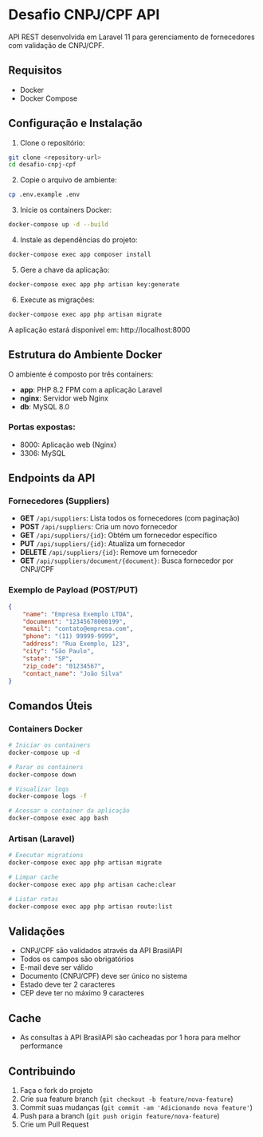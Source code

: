 # Desafio CNPJ/CPF API

API REST desenvolvida em Laravel 11 para gerenciamento de fornecedores com validação de CNPJ/CPF.

## Requisitos

- Docker
- Docker Compose

## Configuração e Instalação

1. Clone o repositório:
```bash
git clone <repository-url>
cd desafio-cnpj-cpf
```

2. Copie o arquivo de ambiente:
```bash
cp .env.example .env
```

3. Inicie os containers Docker:
```bash
docker-compose up -d --build
```

4. Instale as dependências do projeto:
```bash
docker-compose exec app composer install
```

5. Gere a chave da aplicação:
```bash
docker-compose exec app php artisan key:generate
```

6. Execute as migrações:
```bash
docker-compose exec app php artisan migrate
```

A aplicação estará disponível em: http://localhost:8000

## Estrutura do Ambiente Docker

O ambiente é composto por três containers:
- **app**: PHP 8.2 FPM com a aplicação Laravel
- **nginx**: Servidor web Nginx
- **db**: MySQL 8.0

### Portas expostas:
- 8000: Aplicação web (Nginx)
- 3306: MySQL

## Endpoints da API

### Fornecedores (Suppliers)

- **GET** `/api/suppliers`: Lista todos os fornecedores (com paginação)
- **POST** `/api/suppliers`: Cria um novo fornecedor
- **GET** `/api/suppliers/{id}`: Obtém um fornecedor específico
- **PUT** `/api/suppliers/{id}`: Atualiza um fornecedor
- **DELETE** `/api/suppliers/{id}`: Remove um fornecedor
- **GET** `/api/suppliers/document/{document}`: Busca fornecedor por CNPJ/CPF

### Exemplo de Payload (POST/PUT)

```json
{
    "name": "Empresa Exemplo LTDA",
    "document": "12345678000199",
    "email": "contato@empresa.com",
    "phone": "(11) 99999-9999",
    "address": "Rua Exemplo, 123",
    "city": "São Paulo",
    "state": "SP",
    "zip_code": "01234567",
    "contact_name": "João Silva"
}
```

## Comandos Úteis

### Containers Docker

```bash
# Iniciar os containers
docker-compose up -d

# Parar os containers
docker-compose down

# Visualizar logs
docker-compose logs -f

# Acessar o container da aplicação
docker-compose exec app bash
```

### Artisan (Laravel)

```bash
# Executar migrations
docker-compose exec app php artisan migrate

# Limpar cache
docker-compose exec app php artisan cache:clear

# Listar rotas
docker-compose exec app php artisan route:list
```

## Validações

- CNPJ/CPF são validados através da API BrasilAPI
- Todos os campos são obrigatórios
- E-mail deve ser válido
- Documento (CNPJ/CPF) deve ser único no sistema
- Estado deve ter 2 caracteres
- CEP deve ter no máximo 9 caracteres

## Cache

- As consultas à API BrasilAPI são cacheadas por 1 hora para melhor performance

## Contribuindo

1. Faça o fork do projeto
2. Crie sua feature branch (`git checkout -b feature/nova-feature`)
3. Commit suas mudanças (`git commit -am 'Adicionando nova feature'`)
4. Push para a branch (`git push origin feature/nova-feature`)
5. Crie um Pull Request
